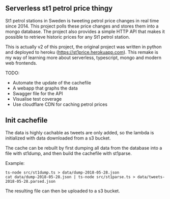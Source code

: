 ## Serverless st1 petrol price thingy

St1 petrol stations in Sweden is tweeting petrol price changes in real time since 2014. This project polls these price changes and stores them into a mongo database. The project also provides a simple HTTP API that makes it possible to retrieve historic prices for any St1 petrol station.

This is actually v2 of this project, the original project was written in python and deployed to heroku (https://st1price.herokuapp.com). This remake is my way of learning more about serverless, typescript, mongo and modern web frontends.

TODO:
 * Automate the update of the cachefile
 * A webapp that graphs the data
 * Swagger file for the API
 * Visualise test coverage
 * Use cloudflare CDN for caching petrol prices

## Init cachefile

The data is highly cachable as tweets are only added, so the lambda is initialized with data downloaded from a s3 bucket.

The cache can be rebuilt by first dumping all data from the database into a file with st1dump, and then build the cachefile with st1parse.

Example:
```
ts-node src/st1dump.ts > data/dump-2018-05-28.json
cat data/dump-2018-05-28.json | ts-node src/st1parse.ts > data/tweets-2018-05-28.parsed.json
```

The resulting file can then be uploaded to a s3 bucket.
